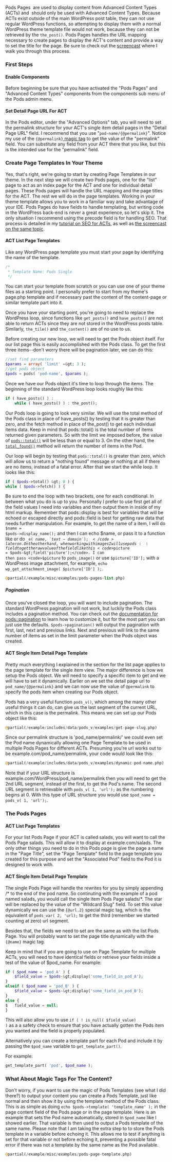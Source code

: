 <script>
{
    "title": "Using Pods Pages With Advanced Content Types",
    "excerpt": "Pods Pages  are used to display content from Advanced Content Types (ACTs) and  should only be used with Advanced Content Types. Because ACTs exist outside of the main WordPress post table, they can not use regular WordPress functions, so attempting to display them with a normal WordPress theme template file would not work, because they can not be retrieved by the the_post(). Pods Pages handles the URL mapping necessary to create pages to display the ACT's content and provide a way to set the title for the page.",
    "author": "josh412",
    "termSlugs": {
        "tutorial_type": [
            "advanced","using-pods-pages"
        ]
    },
    "customFields: [
    {"key":"_yoast_wpseo_title", "value": "Using Pods Pages With Advanced Content Types - Pods Framework"},
    {"key":"_yoast_wpseo_metadesc", "value": "Learn how to use Pods pages to display items from a Pods Advanced Content Type."}
    ]
}
</script>
Pods Pages  are used to display content from Advanced Content Types (ACTs) and  should only be used with Advanced Content Types. Because ACTs exist outside of the main WordPress post table, they can not use regular WordPress functions, so attempting to display them with a normal WordPress theme template file would not work, because they can not be retrieved by the <code>the_post()</code>. Pods Pages handles the URL mapping necessary to create pages to display the ACT's content and provide a way to set the title for the page.
Be sure to check out the <a href="http://pods.io/?p=179973">screencast</a> where I walk you through this process.
<h3>First Steps</h3>
<h4>Enable Components</h4>
Before beginning be sure that you have activated the "Pods Pages" and "Advanced Content Types" components from the components sub menu of the Pods admin menu.
<h4>Set Detail Page URL For ACT</h4>
In the Pods editor, under the "Advanced Options" tab, you will need to set the permalink structure for your ACT's single item detail pages in the "Detail Page URL" field. I recommend that you use "<code>pod-name/{@permalink}</code>". Notice my use of the <code>{@permalink}</code><a href="http://pods.io/docs/build/using-magic-tags/"> magic tag</a> to get the value of the "permalink" field. You can substitute any field from your ACT there that you like, but this is the intended use for the "permalink" field.
<h3>Create Page Templates In Your Theme</h3>
Yes, that's right, we're going to start by creating Page Templates in our theme. In the next step we will create two Pods pages, one for the "list" page to act as an index page for the ACT and one for individual detail pages. These Pods pages will handle the URL mapping and the page titles for the ACT. The rest we will do in the page templates. Working in your theme template allows you to work in a familiar way and take advantage of your IDE. Pods Pages do have fields to handle templating, but writing code in the WordPress back-end is never a great experience, so let's skip it. The only situation I recommend using the precode field is for handling SEO. That process is detailed in my <a title="SEO For Pods Advanced Content Types" href="http://pods.io/?p=179842" target="_blank">tutorial on SEO for ACTs</a>, as well as <a href="http://pods.io/?p=179974">the screencast on the same topic</a>.
<h4>ACT List Page Templates</h4>
Like any WordPress page template you must start your page by identifying the name of the template.

```php
/*
 * Template Name: Pods Single
 */
 ```

You can start your template from scratch or you can use one of your theme files as a starting point. I personally prefer to start from my theme's page.php template and if necessary past the content of the content-page or similar template part into it.

Once you have your starting point, you're going to need to replace the WordPress loop, since functions like <code>get_posts()</code> and <code>have_posts()</code> are not able to return ACTs since they are not stored in the WordPress posts table. Similarly, <code>the_tile()</code> and <code>the_content()</code> are of no use to us.

Before creating our new loop, we will need to get the Pods object itself. For our list page this is easily accomplished with the Pods class. To get the first three items--don't worry there will be pagination later, we can do this:

```php
//set find parameters
$params = array( 'limit' =&gt; 3 );
//get pods object
$pods = pods( 'pod-name', $params );
```

Once we have our Pods object it's time to loop through the items. The beginning of the standard WordPress loop looks roughly like this:


```php
if ( have_posts() ) :
	while ( have_posts() ) : the_post();
```

Our Pods loop is going to look very similar. We will use the total method of the Pods class in place of have_posts() by testing that it is greater than zero, and the fetch method in place of the_post() to get each individual items data. Keep in mind that pods::total() is the total number of items returned given parameters. So with the limit we imposed before, the value of <code><a href="http://pods.io/docs/code/pods/total/" target="_blank">pods::total()</a></code> will be less than or equal to 3. On the other hand, the <code><a href="http://pods.io/docs/code/pods/total-found" target="_blank">total_found()</a></code> method will return the number of items in the Pod.

Our loop will begin by testing that <code>pods::total()</code> is greater than zero, which will allow us to return a "nothing found" message or nothing at all if there are no items, instead of a fatal error. After that we start the while loop. It looks like this:

```php
if ( $pods->total() &gt; 0 ) {
while ( $pods->fetch() ) {
```

Be sure to end the loop with two brackets, one for each conditional. In between what you do is up to you. Personally I prefer to use first get all of the field values I need into variables and then output them in inside of my html markup. Remember that pods::display is best for variables that will be echoed or escaped directly and pods::field is best for getting raw data that needs further manipulation.
For example, to get the name of a item, I will do <code>$name = $pods-&gt;display_name();</code> and then I can echo $name, or pass it to a function like or do <code>_e( $name, 'text-domain');</code> later on. On the other hand, when working with images I will use pods::field to get the raw value of the field like this <code>$picture = $pods-&gt;field('picture');</code>. I can then pass <code>$picture</code> to <code>pods_image()</code> or use <code>$picture['ID'];</code> with a WordPress image attachment, for example, <code>echo wp_get_attachment_image( $picture['ID'] );</code>.

```php
@partial(/example/misc/examples/pods-pages-list.php)
```

<h5>Pagination</h5>
Once you've closed the loop, you will want to include pagination. The standard WordPress pagination will not work, but luckily the Pods class includes a pagination method. You can check out the <a href="http://pods.io/docs/code/pods/pagination/">documentation for pods::pagination</a> to learn how to customize it, but for the most part you can just use the defaults. <code>$pods-&gt;pagination()</code> will output the pagination with first, last, next and previous links. Next and previous will link to the same number of items as set in the limit parameter when the Pods object was created.
<h4>ACT Single Item Detail Page Template</h4>
Pretty much everything I explained in the section for the list page applies to the page template for the single item view. The major difference is how we setup the Pods object. We will need to specify a specific item to get and we will have to set it dynamically. Earlier on we set the detail page url to <code>pod_name/{@permalink}</code> and we can now use the value of <code>@permalink</code> to specify the pods item when creating our Pods object.

Pods has a very useful function <code>pods_v()</code>, which among the many other useful things it can do, can give us the last segment of the current URL, which in this case is the permalink. This means we can set up our Pods object like this:

```php
@partial(/example/includes/data/pods_v/examples/get-page-slug.php)
```

Since our permalink structure is 'pod_name/permalink/' we could even set the Pod name dynamically allowing one Page Template to be used in multiple Pods Pages for different ACTs. Presuming you're url works out to be example.com/pod_name/permalink, your code would look like this:

```php
@partial(/example/includes/data/pods_v/examples/dynamic-pod-name.php)
```

Note that if your URL structure is example.com/WordPress/pod_name/permalink then you will need to get the 2nd URL segment, instead of the first, to get the Pod's name. The second URL segment is retrievable with <code>pods_v( 1, 'url');</code> as the numbering begins at 0. With this type of URL structure you would use <code>$pod_name = pods_v( 1, 'url');</code>.
<h3>The Pods Pages</h3>
<h4>ACT List Page Templates</h4>
For your list Pods Page if your ACT is called salads, you will want to call the Pods Page salads. This will allow it to display at example.com/salads. The only other things you need to do in this Pods page is give the page a name in the "Page Title", set the "Page Template" field to the page template you created for this purpose and set the "Associated Pod" field to the Pod it is designed to work with.
<h4>ACT Single Item Detail Page Template</h4>
The single Pods Page will handle the rewrites for you by simply appending /* to the end of the pod name. So continuting with the example of a pod named salads, you would call the single item Pods Page salads/*. The star will be replaced by the value of the "Wildcard Slug" field. To set this value dynamically we can use the <code>{@url.2}</code> special magic tag, which is the equivalent of <code>pods_var( 2, 'url);</code> to get the third (remember we started counting at zero) url segment.

Besides that, the fields we need to set are the same as with the list Pods Page. You will probably want to set the page title dynamically with the <code>{@name}</code> magic tag.

Keep in mind that if you are going to use on Page Template for multiple ACTs, you will need to have identical fields or retrieve your fields inside a test of the value of $pod_name. For example:

```php
if ( $pod_name = 'pod_A' ) {
    $field_value = $pods-&gt;display('some_field_in_pod_A');
}
elseif ( $pod_name = 'pod_B' ) {
    $field_value = $pods-&gt;display('some_field_in_pod_B');
}
else {
$   field_value = null;
}
```

This will also allow you to use <code>if ( ! is_null( $field_value) )</code> as a a safety check to ensure that you have actually gotten the Pods item you wanted and the field is properly populated.

Alternatively you can create a template part for each Pod and include it by passing the <code>$pod_name</code> variable to <code>get_template_part()</code>.

For example:

```php
get_template_part( 'pod', $pod_name );
```

<h3>What About Magic Tags For The Content?</h3>
Don't worry, if you want to use the magic of Pods Templates (see what I did there?) to output your content you can create a Pods Template, just like normal and then show it by using the template method of the Pods class. This is as simple as doing <code>echo $pods-&gt;template( 'template_name' );</code> in the page content field of the Pods page or in the page template.
Here is an example that sets the Pod name automatically, stored in <code>$pod_name</code> like I showed earlier. That variable is then used to output a Pods template of the same name. Please note that I am taking the extra step to to store the Pods template in a variable before echoing it. This allows me to test if anything is set for that variable or not before echoing it, preventing a possible fatal error if there was not a template by the same name as the Pod available.

```php
@partial(/example/misc/examples/pods-page-template.php)
```
